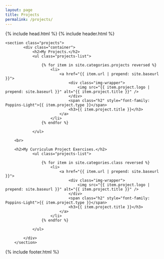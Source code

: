 ```yaml
---
layout: page
title: Projects
permalink: /projects/
---
```

<head>
	<title>{{ site.author }} / {{ page.project.title }}</title>
	<meta name="author" content="{{ site.author }}">
	<meta name="description" content="{{ page.content | strip_html | strip_newlines }}">
	<meta name="keywords" content="{{ page.meta.keywords }}">
	{% include head.html %}
</head>
<body>
	{% include header.html %}
  <main class="content">

    <section class="projects">
			<div class="container">
				<h2>My Projects.</h2>
				<ul class="projects-list">

					{% for item in site.categories.projects reversed %}
						<li>
							<a href="{{ item.url | prepend: site.baseurl }}">
								<div class="img-wrapper">
									<img src="{{ item.project.logo | prepend: site.baseurl }}" alt="{{ item.project.title }}" />
								</div>
								<span class="h2" style="font-family: Poppins-Light">{{ item.project.type }}</span>
								<h3>{{ item.project.title }}</h3>
							</a>
						</li>
					{% endfor %}

				</ul>

        <br>

        <h2>My Curriculum Project Exercises.</h2>
				<ul class="projects-list">

					{% for item in site.categories.class reversed %}
						<li>
							<a href="{{ item.url | prepend: site.baseurl }}">
								<div class="img-wrapper">
									<img src="{{ item.project.logo | prepend: site.baseurl }}" alt="{{ item.project.title }}" />
								</div>
								<span class="h2" style="font-family: Poppins-Light">{{ item.project.type }}</span>
								<h3>{{ item.project.title }}</h3>
							</a>
						</li>
					{% endfor %}

				</ul>

			</div>
		</section>

  </main>
  {% include footer.html %}
</body>
</html>
